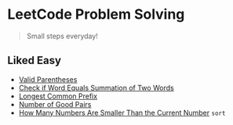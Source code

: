 # LeetCode Problem Solving

> Small steps everyday!

## Liked Easy
- [Valid Parentheses](valid-parentheses.py)
- [Check if Word Equals Summation of Two Words](check-if-word-equals-summation-of-two-words.py)
- [Longest Common Prefix](longest-common-prefix.py)
- [Number of Good Pairs](number-of-good-pairs.py)
- [How Many Numbers Are Smaller Than the Current Number](how-many-numbers-are-smaller-than-the-current-number.py) `sort`


<!-- 
TODO:
- MUST! https://leetcode.com/problems/minimum-number-of-operations-to-move-all-balls-to-each-box/
- https://leetcode.com/problems/reverse-string/

map() https://www.geeksforgeeks.org/python-map-function/
-->